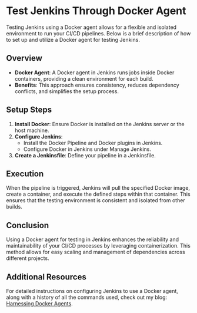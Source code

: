 # Test Jenkins Through Docker Agent

Testing Jenkins using a Docker agent allows for a flexible and isolated environment to run your CI/CD pipelines. Below is a brief description of how to set up and utilize a Docker agent for testing Jenkins.

## Overview

- **Docker Agent**: A Docker agent in Jenkins runs jobs inside Docker containers, providing a clean environment for each build.
- **Benefits**: This approach ensures consistency, reduces dependency conflicts, and simplifies the setup process.

## Setup Steps

1. **Install Docker**: Ensure Docker is installed on the Jenkins server or the host machine.
2. **Configure Jenkins**: 
   - Install the Docker Pipeline and Docker plugins in Jenkins.
   - Configure Docker in Jenkins under Manage Jenkins.
3. **Create a Jenkinsfile**: Define your pipeline in a Jenkinsfile.

## Execution

When the pipeline is triggered, Jenkins will pull the specified Docker image, create a container, and execute the defined steps within that container. This ensures that the testing environment is consistent and isolated from other builds.

## Conclusion

Using a Docker agent for testing in Jenkins enhances the reliability and maintainability of your CI/CD processes by leveraging containerization. This method allows for easy scaling and management of dependencies across different projects.

## Additional Resources

For detailed instructions on configuring Jenkins to use a Docker agent, along with a history of all the commands used, check out my blog: [Harnessing Docker Agents](https://jasaiblogs.hashnode.dev/harnessing-docker-agents-enhancing-your-cicd-pipeline-efficiency#heading-using-a-docker-agent-in-jenkins-for-testing-environment-setup).
